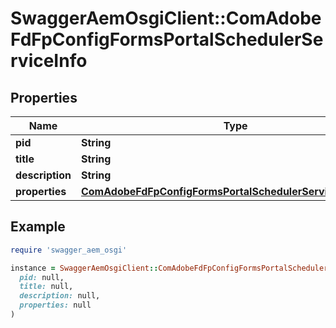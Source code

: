 # SwaggerAemOsgiClient::ComAdobeFdFpConfigFormsPortalSchedulerServiceInfo

## Properties

| Name | Type | Description | Notes |
| ---- | ---- | ----------- | ----- |
| **pid** | **String** |  | [optional] |
| **title** | **String** |  | [optional] |
| **description** | **String** |  | [optional] |
| **properties** | [**ComAdobeFdFpConfigFormsPortalSchedulerServiceProperties**](ComAdobeFdFpConfigFormsPortalSchedulerServiceProperties.md) |  | [optional] |

## Example

```ruby
require 'swagger_aem_osgi'

instance = SwaggerAemOsgiClient::ComAdobeFdFpConfigFormsPortalSchedulerServiceInfo.new(
  pid: null,
  title: null,
  description: null,
  properties: null
)
```

